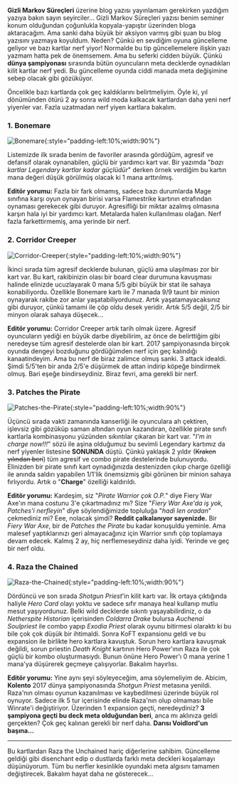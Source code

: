 ﻿---
# layout: single
# name: hearthstone-nerf-10.8
# title: "Hearthstone 10.2 Güncellemesi ve Nerfler Hk."
# category: "hearthstone"
---

**Gizli Markov Süreçleri** üzerine blog yazısı yayınlamam gerekirken yazdığım yazıya bakın sayın seyirciler... Gizli Markov Süreçleri yazısı benim seminer konum olduğundan çoğunlukla kopyala-yapıştır üzerinden bloga aktaracağım. Ama sanki daha büyük bir aksiyon varmış gibi şuan bu blog yazısını yazmaya koyuldum. Neden? Çünkü en sevdiğim oyuna güncelleme geliyor ve bazı kartlar nerf yiyor! Normalde bu tip güncellemelere ilişkin yazı yazmam hatta pek de önemsemem. Ama bu seferki cidden büyük. Çünkü **dünya şampiyonası** sırasında bütün oyuncuların meta decklerde oynadıkları kilit kartlar nerf yedi. Bu güncelleme oyunda ciddi manada meta değişimine sebep olacak gibi gözüküyor.

Öncelikle bazı kartlarda çok geç kaldıklarını belirtmeliyim. Öyle ki, yıl dönümünden ötürü 2 ay sonra wild moda kalkacak kartlardan daha yeni nerf yiyenler var. Fazla uzatmadan nerf yiyen kartlara bakalım.

### 1. Bonemare

![Bonemare](../../assets/images/Bonemare-Nerf.png "Bonemare Nerfi"){:style="padding-left:10%;width:90%"}

Listemizde ilk sırada benim de favoriler arasında gördüğüm, agresif ve defansif olarak oynanabilen, güçlü bir yardımcı kart var. Bir yazımda "*bazı kartlar Legendary kartlar kadar güçlüdür*" derken örnek verdiğim bu kartın mana değeri düşük görülmüş olacak ki 1 mana arttırılmış.

**Editör yorumu:** Fazla bir fark olmamış, sadece bazı durumlarda Mage sınıfına karşı oyun oynayan birisi varsa Flamestrike kartının etrafından oynaması gerekecek gibi duruyor. Agresifliği bir miktar azalmış olmasına karşın hala iyi bir yardımcı kart. Metalarda halen kullanılması olağan. Nerf fazla farkettirmemiş, ama yerinde bir nerf.

### 2. Corridor Creeper

![Corridor-Creeper](../../assets/images/Corridor-Creeper-Nerf.png "Corridor Creeper Nerfi"){:style="padding-left:10%;width:90%"}

İkinci sırada tüm agresif decklerde bulunan, güçlü ama ulaşılması zor bir kart var. Bu kart, rakibinizin olası bir board clear durumuna kavuşması halinde elinizde ucuzlayarak 0 mana 5/5 gibi büyük bir stat ile sahaya konabiliyordu. Özellikle Bonemare kartı ile 7 manada 9/9 taunt bir minion oynayarak rakibe zor anlar yaşatabiliyordunuz. Artık yaşatamayacaksınız gibi duruyor, çünkü tamami ile çöp oldu desek yeridir. Artık 5/5 değil, 2/5 bir minyon olarak sahaya düşecek...

**Editör yorumu:** Corridor Creeper artık tarih olmak üzere. Agresif oyuncuların yediği en büyük darbe diyebilirim, az önce de belirttiğim gibi neredeyse tüm agresif destelerde olan bir kart. 2017 şampiyonasında birçok oyunda dengeyi bozduğunu gördüğümden nerf için geç kalındığı kanaatindeyim. Ama bu nerf de biraz zalimce olmuş sanki. 3 attack idealdi. Şimdi 5/5'ten bir anda 2/5'e düşürmek de attan indirip köpeğe bindirmek olmuş. Bari eşeğe bindirseydiniz. Biraz fevri, ama gerekli bir nerf. 

### 3. Patches the Pirate

![Patches-the-Pirate](../../assets/images/Patches-the-Pirate-Nerf.png "Patches the Pirate Nerfi"){:style="padding-left:10%;width:90%"}

Üçüncü sırada vakti zamanında kanserliği ile oyunculara ah çektiren, işlevsiz gibi gözüküp saman altından oyun kazandıran, özellikle pirate sınıfı kartlarla kombinasyonu yüzünden sıkıntılar çıkaran bir kart var. "*I'm in charge now!!!*" sözü ile aşina olduğumuz bu sevimli Legendary kartımız da nerf yiyenler listesine **SONUNDA** düştü. Çünkü yaklaşık 2 yıldır (~~Kraken yılından beri~~) tüm agresif ve combo pirate destelerinde bulunuyordu. Elinizden bir pirate sınıfı kart oynadığınızda destenizden çıkıp charge özelliği ile anında saldırı yapabilen 1/1'lik önemsizmiş gibi görünen bir minion sahaya fırlıyordu. Artık o "**Charge**" özelliği kaldırıldı.

**Editör yorumu:** Kardeşim, siz "*Pirate Warrior çok O.P.*" diye Fiery War Axe'ın mana costunu 3'e çıkartmadınız mı? Size "*Fiery War Axe'da iş yok, Patches'i nerfleyin*" diye söylendiğimizde topluluğa "*hadi len oradan*" çekmediniz mi? Eee, nolacak şimdi? **Reddit çalkalanıyor sayenizde.** Bir *Fiery War Axe*, bir de *Patches the Pirate* bu kadar konuşuldu yeminle. Ama malesef yaptıklarınızı geri almayacağınız için Warrior sınıfı çöp toplamaya devam edecek. Kalmış 2 ay, hiç nerflemeseydiniz daha iyidi. Yerinde ve geç bir nerf oldu.

### 4. Raza the Chained

![Raza-the-Chained](../../assets/images/Raza-the-Chained-Nerf.png "Raza the Chained Nerfi"){:style="padding-left:10%;width:90%"}

Dördüncü ve son sırada *Shotgun Priest*'in kilit kartı var. İlk ortaya çıktığında haliyle *Hero Card* olayı yoktu ve sadece sıfır manaya heal kullanıp mutlu mesut yaşıyordunuz. Belki wild decklerde sıkıntı yaşayabilirdiniz, o da *Netherspite Historian* içerisinden *Coldarra Drake* bulursa *Auchenai Soulpriest* ile combo yapıp *Exodia Priest* olarak oyunu bitirmesi olaraktı ki bu bile çok çok düşük bir ihtimaldi. Sonra KoFT expansionu geldi ve bu expansion ile birlikte hero kartlara kavuştuk. Sorun hero kartlara kavuşmak değildi, sorun priestin *Death Knight* kartının Hero Power'ının Raza ile çok güçlü bir kombo oluşturmasıydı. Bunun önüne Hero Power'ı 0 mana yerine 1 mana'ya düşürerek geçmeye çalışıyorlar. Bakalım hayırlısı.

**Editör yorumu:** Yine aynı şeyi söyleyeceğim, ama söylemeliyim de. Abicim, **Kolento** 2017 dünya şampiyonasında *Shotgun Priest* metasına yenildi. Raza'nın olması oyunun kazanılması ve kaybedilmesi üzerinde büyük rol oynuyor. Sadece ilk 5 tur içerisinde elinde Raza'nın olup olmaması bile Winrate'i değiştiriyor. Üzerinden 1 expansion geçti, neredeydiniz? **3 şampiyona geçti bu deck meta olduğundan beri**, anca mı aklınıza geldi gerçekten? Çok geç kalınan gerekli bir nerf daha. **Darısı Voidlord'un başına...**

---

Bu kartlardan Raza the Unchained hariç diğerlerine sahibim. Güncelleme geldiği gibi disenchant edip o dustlarda farklı meta deckleri koşalamayı düşünüyorum. Tüm bu nerfler kesinlikle oyundaki meta algısını tamamen değiştirecek. Bakalım hayat daha ne gösterecek...

